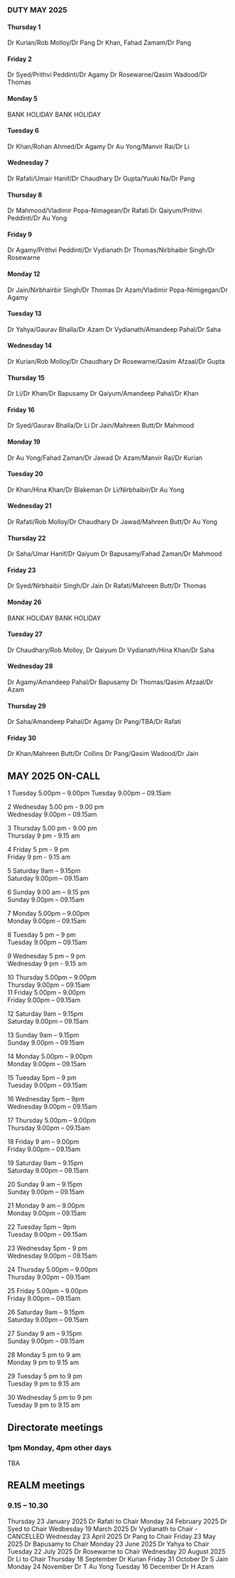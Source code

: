 

### DUTY MAY 2025

#### Thursday 1
Dr Kurian/Rob Molloy/Dr Pang
Dr Khan, Fahad Zamam/Dr Pang

#### Friday 2
Dr Syed/Prithvi Peddinti/Dr Agamy
Dr Rosewarne/Qasim Wadood/Dr Thomas

#### Monday 5
BANK HOLIDAY
BANK HOLIDAY

#### Tuesday 6
Dr Khan/Rohan Ahmed/Dr Agamy
Dr Au Yong/Manvir Rai/Dr Li

#### Wednesday 7
Dr Rafati/Umair Hanif/Dr Chaudhary
Dr Gupta/Yuuki Na/Dr Pang

#### Thursday 8
Dr Mahmood/Vladimir Popa-Nimagean/Dr Rafati
Dr Qaiyum/Prithvi Peddinti/Dr Au Yong

#### Friday 9
Dr Agamy/Prithvi Peddinti/Dr Vydianath
Dr Thomas/Nirbhaibir Singh/Dr Rosewarne

#### Monday 12
Dr Jain/Nirbhairbir Singh/Dr Thomas
Dr Azam/Vladimir Popa-Nimigegan/Dr Agamy

#### Tuesday 13
Dr Yahya/Gaurav Bhalla/Dr Azam
Dr Vydianath/Amandeep Pahal/Dr Saha

#### Wednesday 14
Dr Kurian/Rob Molloy/Dr Chaudhary
Dr Rosewarne/Qasim Afzaal/Dr Gupta

#### Thursday 15
Dr Li/Dr Khan/Dr Bapusamy
Dr Qaiyum/Amandeep Pahal/Dr Khan

#### Friday 16
Dr Syed/Gaurav Bhalla/Dr Li
Dr Jain/Mahreen Butt/Dr Mahmood

#### Monday 19
Dr Au Yong/Fahad Zaman/Dr Jawad
Dr Azam/Manvir Rai/Dr Kurian

#### Tuesday 20
Dr Khan/Hina Khan/Dr Blakeman
Dr Li/Nirbhaibir/Dr Au Yong

#### Wednesday 21
Dr Rafati/Rob Molloy/Dr Chaudhary
Dr Jawad/Mahreen Butt/Dr Au Yong

#### Thursday 22
Dr Saha/Umar Hanif/Dr Qaiyum
Dr Bapusamy/Fahad Zaman/Dr Mahmood

#### Friday 23
Dr Syed/Nirbhaibir Singh/Dr Jain
Dr Rafati/Mahreen Butt/Dr Thomas

#### Monday 26
BANK HOLIDAY
BANK HOLIDAY

#### Tuesday 27
Dr Chaudhary/Rob Molloy, Dr Qaiyum
Dr Vydianath/Hina Khan/Dr Saha

#### Wednesday 28
Dr Agamy/Amandeep Pahal/Dr Bapusamy
Dr Thomas/Qasim Afzaal/Dr Azam

#### Thursday 29
Dr Saha/Amandeep Pahal/Dr Agamy
Dr Pang/TBA/Dr Rafati

#### Friday 30
Dr Khan/Mahreen Butt/Dr Collins
Dr Pang/Qasim Wadood/Dr Jain

## MAY 2025 ON-CALL

1	Tuesday		5.00pm – 9.00pm	
	Tuesday  	9.00pm – 09.15am	
 
2	Wednesday  5.00 pm - 9.00 pm 	
	Wednesday  9.00pm – 09.15am	

3	Thursday   5.00 pm - 9.00 pm	
	Thursday   9 pm - 9.15 am 	

4	Friday    5 pm - 9 pm 		
	Friday 	  9 pm - 9.15 am	

5	Saturday 9am – 9.15pm		
	Saturday 9.00pm – 09.15am	
  
6	Sunday 9.00 am – 9.15 pm	
	Sunday 9.00pm – 09.15am		
 
7	Monday 5.00pm – 9.00pm		
	Monday 9.00pm – 09.15am		
 
8	Tuesday 5 pm – 9 pm		
	Tuesday 9.00pm – 09.15am	
 
9	Wednesday 5 pm – 9 pm		
	Wednesday 9 pm - 9.15 am	
 
10	Thursday 5.00pm – 9.00pm	
	Thursday 9.00pm – 09.15am	
11	Friday 5.00pm – 9.00pm		
	Friday 9.00pm – 09.15am		
 
12	Saturday 9am – 9.15pm		
	Saturday 9.00pm – 09.15am	
 
13	Sunday 9am – 9.15pm			
	Sunday 9.00pm – 09.15am		
 
14	Monday 5.00pm – 9.00pm		
	Monday 9.00pm – 09.15am		
 
15	Tuesday 5pm – 9 pm 		
	Tuesday 9.00pm – 09.15am	
 
16	Wednesday 5pm – 9pm		
	Wednesday 9.00pm – 09.15am	
 
17	Thursday 5.00pm – 9.00pm	
	Thursday 9.00pm – 09.15am	
 
18	Friday 9 am – 9.00pm		
	Friday 9.00pm – 09.15am		
 
19	Saturday 9am – 9.15pm		
	Saturday 9.00pm – 09.15am	
 
20	Sunday 9 am – 9.15pm		
	Sunday 9.00pm – 09.15am		
 
21	Monday 9 am – 9.00pm		
	Monday 9.00pm – 09.15am		
 
22	Tuesday 5pm – 9pm		
	Tuesday 9.00pm – 09.15am	
 
23	Wednesday 5pm - 9 pm			
	Wednesday 9.00pm – 09.15am	
 
24	Thursday 5.00pm – 9.00pm	
	Thursday 9.00pm – 09.15am	
 
25	Friday 5.00pm – 9.00pm		
	Friday 9.00pm – 09.15am				

26	Saturday 9am – 9.15pm		
	Saturday 9.00pm – 09.15am	
 
27	Sunday 9 am – 9.15pm		
	Sunday 9.00pm – 09.15am		

28	Monday 5 pm to 9 am		
	Monday 9 pm to 9.15 am		

29	Tuesday 5 pm to 9 pm		
	Tuesday 9 pm to 9.15 am		

30	Wednesday 5 pm to 9 pm		
	Tuesday 9 pm to 9.15 am		

## Directorate meetings  
### 1pm Monday, 4pm other days

TBA

## REALM meetings
### 9.15 – 10.30

Thursday 23 January 2025	Dr Rafati to Chair
Monday 24 February 2025		Dr Syed to Chair
Wedbesday 19 March 2025		Dr Vydianath to Chair - CANCELLED 
Wednesday 23 April 2025		Dr Pang to Chair
Friday 23 May 2025		Dr Bapusamy to Chair
Monday 23 June 2025		Dr Yahya to Chair
Tuesday 22 July 2025		Dr Rosewarne to Chair
Wednesday 20 August 2025	Dr Li to Chair
Thursday 18 September		Dr Kurian
Friday 31 October		Dr S Jain
Monday 24 November		Dr T Au Yong
Tuesday 16 December		Dr H Azam
